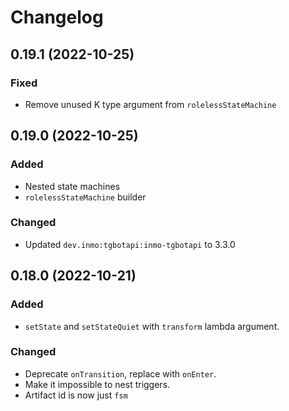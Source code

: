 # Changelog

## 0.19.1 (2022-10-25)

### Fixed
- Remove unused K type argument from `rolelessStateMachine`

## 0.19.0 (2022-10-25)

### Added
- Nested state machines
- `rolelessStateMachine` builder

### Changed
- Updated `dev.inmo:tgbotapi:inmo-tgbotapi` to 3.3.0

## 0.18.0 (2022-10-21)

### Added
- `setState` and `setStateQuiet` with `transform` lambda argument.

### Changed
- Deprecate `onTransition`, replace with `onEnter`.
- Make it impossible to nest triggers.
- Artifact id is now just `fsm`
